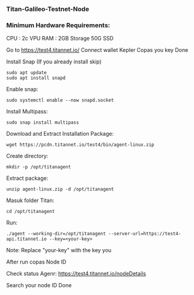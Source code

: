 ### Titan-Galileo-Testnet-Node ###

### Minimum Hardware Requirements: ###
CPU : 2c VPU
RAM : 2GB
Storage 50G SSD

Go to https://test4.titannet.io/
Connect wallet Kepler
Copas you key
Done

Install Snap (If you already install skip)
```
sudo apt update
sudo apt install snapd
```

Enable snap:
```
sudo systemctl enable --now snapd.socket
```

Install Multipass:
```
sudo snap install multipass
```

Download and Extract Installation Package:
```
wget https://pcdn.titannet.io/test4/bin/agent-linux.zip
```

Create directory:
```
mkdir -p /opt/titanagent
```

Extract package:
```
unzip agent-linux.zip -d /opt/titanagent
```

Masuk folder Titan:
```
cd /opt/titanagent
```

Run:
```
./agent --working-dir=/opt/titanagent --server-url=https://test4-api.titannet.io --key=<your-key>
```

Note:
Replace "your-key" with the key you

After run copas Node ID

Check status Agenr:
https://test4.titannet.io/nodeDetails

Search your node ID
Done

